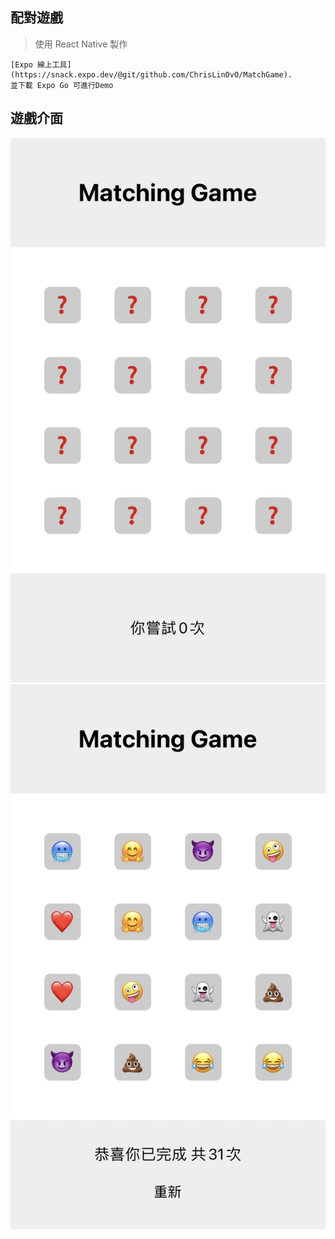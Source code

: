 ## 配對遊戲

> 使用 React Native 製作
```
[Expo 線上工具](https://snack.expo.dev/@git/github.com/ChrisLinOvO/MatchGame).
並下載 Expo Go 可進行Demo
```

## 遊戲介面

![image](./match1.jpg)
![image](./match2.jpg)
